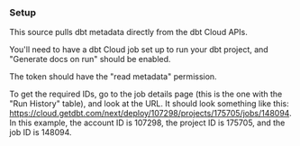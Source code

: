 ### Setup

This source pulls dbt metadata directly from the dbt Cloud APIs.

You'll need to have a dbt Cloud job set up to run your dbt project, and "Generate docs on run" should be enabled.

The token should have the "read metadata" permission.

To get the required IDs, go to the job details page (this is the one with the "Run History" table), and look at the URL.
It should look something like this: https://cloud.getdbt.com/next/deploy/107298/projects/175705/jobs/148094.
In this example, the account ID is 107298, the project ID is 175705, and the job ID is 148094.
